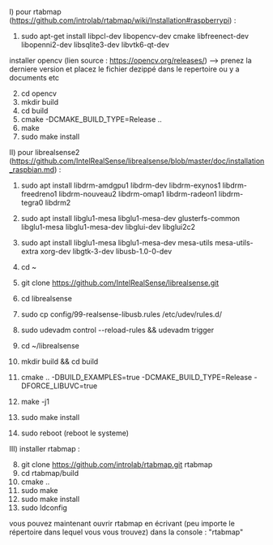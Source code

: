 I) 
pour rtabmap (https://github.com/introlab/rtabmap/wiki/Installation#raspberrypi) : 
1) sudo apt-get install libpcl-dev libopencv-dev cmake libfreenect-dev libopenni2-dev libsqlite3-dev libvtk6-qt-dev

installer opencv (lien source : https://opencv.org/releases/)
--> prenez la derniere version et placez le fichier dezippé dans le repertoire ou y a documents etc

2) cd opencv
3) mkdir build
4) cd build
5) cmake -DCMAKE_BUILD_TYPE=Release ..
6) make 
7) sudo make install


II) 
pour librealsense2 (https://github.com/IntelRealSense/librealsense/blob/master/doc/installation_raspbian.md) : 

1) sudo apt install libdrm-amdgpu1 libdrm-dev libdrm-exynos1 libdrm-freedreno1 libdrm-nouveau2 libdrm-omap1 libdrm-radeon1 libdrm-tegra0 libdrm2 

2) sudo apt install libglu1-mesa libglu1-mesa-dev glusterfs-common libglu1-mesa libglu1-mesa-dev libglui-dev libglui2c2

3) sudo apt install libglu1-mesa libglu1-mesa-dev mesa-utils mesa-utils-extra xorg-dev libgtk-3-dev libusb-1.0-0-dev

4) cd ~
5) git clone https://github.com/IntelRealSense/librealsense.git
6) cd librealsense
7) sudo cp config/99-realsense-libusb.rules /etc/udev/rules.d/ 
8) sudo udevadm control --reload-rules && udevadm trigger 

9) cd ~/librealsense
10) mkdir  build  && cd build
11) cmake .. -DBUILD_EXAMPLES=true -DCMAKE_BUILD_TYPE=Release -DFORCE_LIBUVC=true
12) make -j1
13) sudo make install

14) sudo reboot (reboot le systeme)


III) installer rtabmap : 

8) git clone https://github.com/introlab/rtabmap.git rtabmap
9) cd rtabmap/build
10) cmake ..
11) sudo make 
12) sudo make install
13) sudo ldconfig


vous pouvez maintenant ouvrir rtabmap en écrivant (peu importe le répertoire dans lequel vous vous trouvez) dans la console : "rtabmap" 




